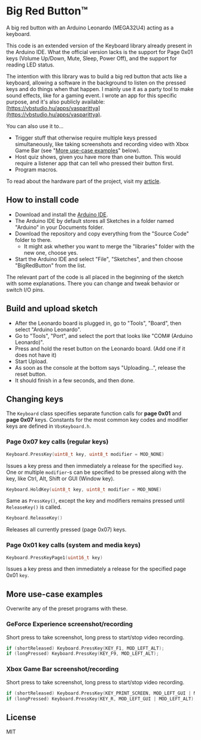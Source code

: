 # Big Red Button™

A big red button with an Arduino Leonardo (MEGA32U4) acting as a keyboard.

This code is an extended version of the Keyboard library already present in the Arduino IDE. What the official version lacks is the support for Page 0x01 keys (Volume Up/Down, Mute, Sleep, Power Off), and the support for reading LED status.

The intention with this library was to build a big red button that acts like a keyboard, allowing a software in the background to listen on the pressed keys and do things when that happen. I mainly use it as a party tool to make sound effects, like for a gaming event. I wrote an app for this specific purpose, and it's also publicly available: [https://vbstudio.hu/apps/vasparittya](https://vbstudio.hu/apps/vasparittya).

You can also use it to...
- Trigger stuff that otherwise require multiple keys pressed simultaneously, like taking screenshots and recording video with Xbox Game Bar (see "[More use-case examples](#more-use-case-examples)" below).
- Host quiz shows, given you have more than one button. This would require a listener app that can tell who pressed their button first.
- Program macros.

To read about the hardware part of the project, visit my [article](https://vbstudio.hu/blog/20200905-A-Big-Red-Button-Acting-as-a-Keyboard-Using-Arduino).

## How to install code
- Download and install the [Arduino IDE](https://www.arduino.cc/en/software).
- The Arduino IDE by default stores all Sketches in a folder named "Arduino" in your Documents folder.
- Download the repository and copy everything from the "Source Code" folder to there.
	- It might ask whether you want to merge the "libraries" folder with the new one, choose yes.
- Start the Arduino IDE and select "File", "Sketches", and then choose "BigRedButton" from the list.

The relevant part of the code is all placed in the beginning of the sketch with some explanations. There you can change and tweak behavior or switch I/O pins.

## Build and upload sketch
- After the Leonardo board is plugged in, go to "Tools", "Board", then select "Arduino Leonardo".
- Go to "Tools", "Port", and select the port that looks like "COM# (Arduino Leonardo)".
- Press and hold the reset button on the Leonardo board. (Add one if it does not have it)
- Start Upload.
- As soon as the console at the bottom says "Uploading...", release the reset button.
- It should finish in a few seconds, and then done.

## Changing keys
The `Keyboard` class specifies separate function calls for **page 0x01** and **page 0x07** keys.
Constants for the most common key codes and modifier keys are defined in `VbsKeyboard.h`.

### Page 0x07 key calls (regular keys)
``` c++
Keyboard.PressKey(uint8_t key, uint8_t modifier = MOD_NONE)
```
Issues a key press and then immediately a release for the specified `key`. One or multiple `modifier`-s can be specified to be pressed along with the key, like Ctrl, Alt, Shift or GUI (Window key).

``` c++
Keyboard.HoldKey(uint8_t key, uint8_t modifier = MOD_NONE)
```
Same as `PressKey()`, except the key and modifiers remains pressed until `ReleaseKey()` is called.

``` c++
Keyboard.ReleaseKey()
```
Releases all currently pressed (page 0x07) keys.

### Page 0x01 key calls (system and media keys)
``` c++
Keyboard.PressKeyPage1(uint16_t key)
```
Issues a key press and then immediately a release for the specified page 0x01 `key`.

## More use-case examples
Overwrite any of the preset programs with these.

### GeForce Experience screenshot/recording
Short press to take screenshot, long press to start/stop video recording.
``` c++
if (shortReleased) Keyboard.PressKey(KEY_F1, MOD_LEFT_ALT);
if (longPressed) Keyboard.PressKey(KEY_F9, MOD_LEFT_ALT);
```

### Xbox Game Bar screenshot/recording
Short press to take screenshot, long press to start/stop video recording.
``` c++
if (shortReleased) Keyboard.PressKey(KEY_PRINT_SCREEN, MOD_LEFT_GUI | MOD_LEFT_ALT);
if (longPressed) Keyboard.PressKey(KEY_R, MOD_LEFT_GUI | MOD_LEFT_ALT);
```

## License
MIT